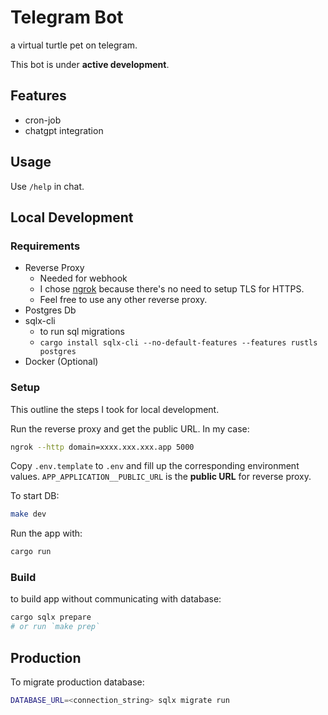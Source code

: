 # Telegram Bot

a virtual turtle pet on telegram.

This bot is under **active development**.

## Features

- cron-job
- chatgpt integration

## Usage

Use `/help` in chat.

## Local Development

### Requirements

- Reverse Proxy
  - Needed for webhook
  - I chose [ngrok](https://ngrok.com/) because there's no need to
  setup TLS for HTTPS.
  - Feel free to use any other reverse proxy.
- Postgres Db
- sqlx-cli
  - to run sql migrations
  - `cargo install sqlx-cli --no-default-features --features rustls postgres`
- Docker (Optional)

### Setup

This outline the steps I took for local development.

Run the reverse proxy and get the public URL.
In my case:

```sh
ngrok --http domain=xxxx.xxx.xxx.app 5000
```

Copy `.env.template` to `.env` and fill up the corresponding environment values.
`APP_APPLICATION__PUBLIC_URL` is the **public URL** for reverse proxy.

To start DB:

```sh
make dev
```

Run the app with:

```sh
cargo run
```

### Build

to build app without communicating with database:

```sh
cargo sqlx prepare
# or run `make prep`
```

## Production

To migrate production database:

```sh
DATABASE_URL=<connection_string> sqlx migrate run
```
